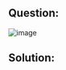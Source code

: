 ## Question:

![image](https://github.com/Nifalnasar/Portswigger-Labs/assets/141356053/33681062-9022-41c8-90c2-4a7a97cc84e9)

## Solution:

